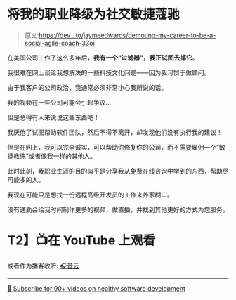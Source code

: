 # 将我的职业降级为社交敏捷蔻驰

> 原文:[https://dev . to/jaymeedwards/demoting-my-career-to-be-a-social-agile-coach-33oi](https://dev.to/jaymeedwards/demoting-my-career-to-be-a-social-agile-coach-33oi)

在美国公司工作了这么多年后，**我有一个“过滤器”，我正试图去掉它**。

我很难在网上谈论我想解决的一些科技文化问题——因为我习惯于做顾问。

由于我客户的公司政治，我通常必须非常小心我所说的话。

我的视频在一些公司可能会引起争议...

但是总得有人来说说这些东西吧！

我厌倦了试图帮助软件团队，然后不得不离开，却发现他们没有执行我的建议！

但是在网上，我可以完全诚实，可以帮助你修复你的公司，而不需要雇佣一个“敏捷教练”或者像我一样的其他人。

此时此刻，我职业生涯的目的似乎是分享我从免费在线咨询中学到的东西，帮助尽可能多的人。

我现在可能只是想找一份远程高级开发员的工作来养家糊口。

没有通勤会给我时间制作更多的视频，做直播，并找到其他更好的方式为您服务。

# T2】📺在 YouTube 上观看

或者作为播客收听:
[🎧音云](https://soundcloud.com/jayme-edwards-media/the-de-corporatization-of-jayme)

* * *

[🔔 Subscribe for 90+ videos on healthy software development](https://YouTube.com/c/JaymeEdwardsmedia?sub_confirmation=1)